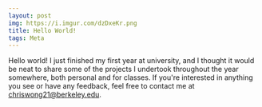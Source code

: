 ```yaml
---
layout: post
img: https://i.imgur.com/dzDxeKr.png
title: Hello World!
tags: Meta
---
```


Hello world! I just finished my first year at university, and I thought it would be neat to share some of the projects I undertook throughout the year somewhere, both personal and for classes. If you're interested in anything you see or have any feedback, feel free to contact me at [chriswong21@berkeley.edu](mailto:chriswong21@berkeley.edu).
